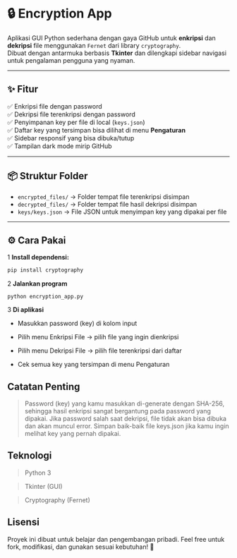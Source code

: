 # 🔒 Encryption App

Aplikasi GUI Python sederhana dengan gaya GitHub untuk **enkripsi** dan **dekripsi** file menggunakan `Fernet` dari library `cryptography`.  
Dibuat dengan antarmuka berbasis **Tkinter** dan dilengkapi sidebar navigasi untuk pengalaman pengguna yang nyaman.

---

## ✨ Fitur

✅ Enkripsi file dengan password  
✅ Dekripsi file terenkripsi dengan password  
✅ Penyimpanan key per file di local (`keys.json`)  
✅ Daftar key yang tersimpan bisa dilihat di menu **Pengaturan**  
✅ Sidebar responsif yang bisa dibuka/tutup  
✅ Tampilan dark mode mirip GitHub

---

## 📦 Struktur Folder

- `encrypted_files/` → Folder tempat file terenkripsi disimpan  
- `decrypted_files/` → Folder tempat file hasil dekripsi disimpan  
- `keys/keys.json` → File JSON untuk menyimpan key yang dipakai per file

---

## ⚙️ Cara Pakai

1️ **Install dependensi:**
```bash
pip install cryptography
```
2 **Jalankan program** 
```
python encryption_app.py
```
3️ **Di aplikasi**

- Masukkan password (key) di kolom input

- Pilih menu Enkripsi File → pilih file yang ingin dienkripsi

- Pilih menu Dekripsi File → pilih file terenkripsi dari daftar

- Cek semua key yang tersimpan di menu Pengaturan

## Catatan Penting
>Password (key) yang kamu masukkan di-generate dengan SHA-256, sehingga hasil enkripsi sangat bergantung pada password yang dipakai.
Jika password salah saat dekripsi, file tidak akan bisa dibuka dan akan muncul error.
Simpan baik-baik file keys.json jika kamu ingin melihat key yang pernah dipakai.

##  Teknologi
>Python 3

>Tkinter (GUI)

>Cryptography (Fernet)

## Lisensi
Proyek ini dibuat untuk belajar dan pengembangan pribadi.
Feel free untuk fork, modifikasi, dan gunakan sesuai kebutuhan! 🚀

